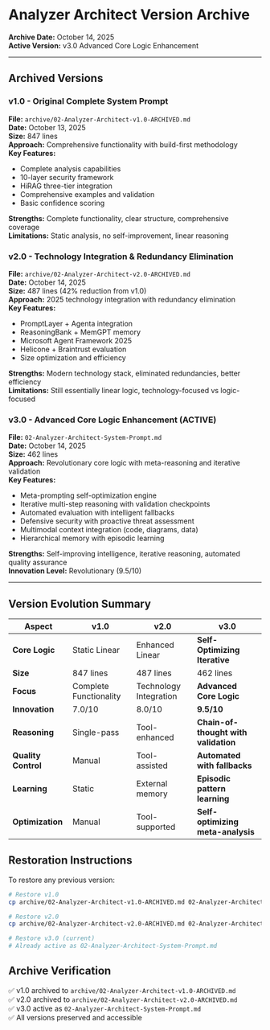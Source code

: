 # Analyzer Architect Version Archive

**Archive Date:** October 14, 2025  
**Active Version:** v3.0 Advanced Core Logic Enhancement  

---

## Archived Versions

### v1.0 - Original Complete System Prompt
**File:** `archive/02-Analyzer-Architect-v1.0-ARCHIVED.md`  
**Date:** October 13, 2025  
**Size:** 847 lines  
**Approach:** Comprehensive functionality with build-first methodology  
**Key Features:**
- Complete analysis capabilities
- 10-layer security framework
- HiRAG three-tier integration
- Comprehensive examples and validation
- Basic confidence scoring

**Strengths:** Complete functionality, clear structure, comprehensive coverage  
**Limitations:** Static analysis, no self-improvement, linear reasoning  

### v2.0 - Technology Integration & Redundancy Elimination
**File:** `archive/02-Analyzer-Architect-v2.0-ARCHIVED.md`  
**Date:** October 14, 2025  
**Size:** 487 lines (42% reduction from v1.0)  
**Approach:** 2025 technology integration with redundancy elimination  
**Key Features:**
- PromptLayer + Agenta integration
- ReasoningBank + MemGPT memory
- Microsoft Agent Framework 2025
- Helicone + Braintrust evaluation
- Size optimization and efficiency

**Strengths:** Modern technology stack, eliminated redundancies, better efficiency  
**Limitations:** Still essentially linear logic, technology-focused vs logic-focused  

### v3.0 - Advanced Core Logic Enhancement (ACTIVE)
**File:** `02-Analyzer-Architect-System-Prompt.md`  
**Date:** October 14, 2025  
**Size:** 462 lines  
**Approach:** Revolutionary core logic with meta-reasoning and iterative validation  
**Key Features:**
- Meta-prompting self-optimization engine
- Iterative multi-step reasoning with validation checkpoints
- Automated evaluation with intelligent fallbacks
- Defensive security with proactive threat assessment
- Multimodal context integration (code, diagrams, data)
- Hierarchical memory with episodic learning

**Strengths:** Self-improving intelligence, iterative reasoning, automated quality assurance  
**Innovation Level:** Revolutionary (9.5/10)  

---

## Version Evolution Summary

| Aspect | v1.0 | v2.0 | v3.0 |
|--------|------|------|------|
| **Core Logic** | Static Linear | Enhanced Linear | **Self-Optimizing Iterative** |
| **Size** | 847 lines | 487 lines | 462 lines |
| **Focus** | Complete Functionality | Technology Integration | **Advanced Core Logic** |
| **Innovation** | 7.0/10 | 8.0/10 | **9.5/10** |
| **Reasoning** | Single-pass | Tool-enhanced | **Chain-of-thought with validation** |
| **Quality Control** | Manual | Tool-assisted | **Automated with fallbacks** |
| **Learning** | Static | External memory | **Episodic pattern learning** |
| **Optimization** | Manual | Tool-supported | **Self-optimizing meta-analysis** |

## Restoration Instructions

To restore any previous version:

```bash
# Restore v1.0
cp archive/02-Analyzer-Architect-v1.0-ARCHIVED.md 02-Analyzer-Architect-System-Prompt.md

# Restore v2.0  
cp archive/02-Analyzer-Architect-v2.0-ARCHIVED.md 02-Analyzer-Architect-System-Prompt.md

# Restore v3.0 (current)
# Already active as 02-Analyzer-Architect-System-Prompt.md
```

## Archive Verification

✅ v1.0 archived to `archive/02-Analyzer-Architect-v1.0-ARCHIVED.md`  
✅ v2.0 archived to `archive/02-Analyzer-Architect-v2.0-ARCHIVED.md`  
✅ v3.0 active as `02-Analyzer-Architect-System-Prompt.md`  
✅ All versions preserved and accessible